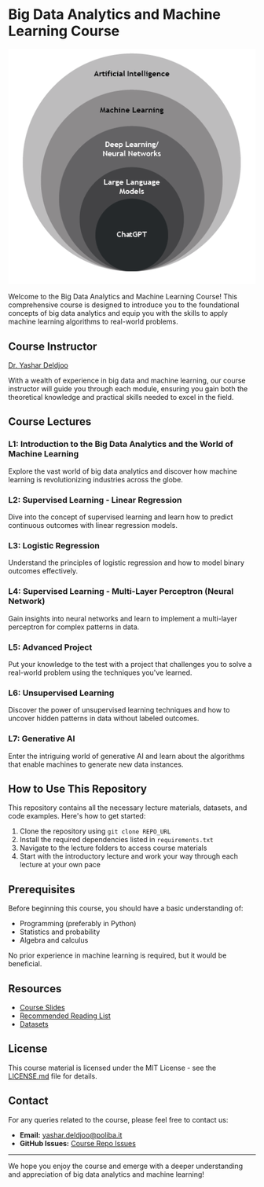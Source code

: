 # Big Data Analytics and Machine Learning Course

![Course Banner](https://github.com/yasdel/Big_Data_And_Analytics/raw/main/image1.png)

Welcome to the Big Data Analytics and Machine Learning Course! This comprehensive course is designed to introduce you to the foundational concepts of big data analytics and equip you with the skills to apply machine learning algorithms to real-world problems.

## Course Instructor

[Dr. Yashar Deldjoo](https://yasdel.github.io/)

With a wealth of experience in big data and machine learning, our course instructor will guide you through each module, ensuring you gain both the theoretical knowledge and practical skills needed to excel in the field.

## Course Lectures

### L1: Introduction to the Big Data Analytics and the World of Machine Learning
Explore the vast world of big data analytics and discover how machine learning is revolutionizing industries across the globe.

### L2: Supervised Learning - Linear Regression
Dive into the concept of supervised learning and learn how to predict continuous outcomes with linear regression models.

### L3: Logistic Regression
Understand the principles of logistic regression and how to model binary outcomes effectively.

### L4: Supervised Learning - Multi-Layer Perceptron (Neural Network)
Gain insights into neural networks and learn to implement a multi-layer perceptron for complex patterns in data.

### L5: Advanced Project
Put your knowledge to the test with a project that challenges you to solve a real-world problem using the techniques you've learned.

### L6: Unsupervised Learning
Discover the power of unsupervised learning techniques and how to uncover hidden patterns in data without labeled outcomes.

### L7: Generative AI
Enter the intriguing world of generative AI and learn about the algorithms that enable machines to generate new data instances.

## How to Use This Repository

This repository contains all the necessary lecture materials, datasets, and code examples. Here's how to get started:

1. Clone the repository using `git clone REPO_URL`
2. Install the required dependencies listed in `requirements.txt`
3. Navigate to the lecture folders to access course materials
4. Start with the introductory lecture and work your way through each lecture at your own pace

## Prerequisites

Before beginning this course, you should have a basic understanding of:

- Programming (preferably in Python)
- Statistics and probability
- Algebra and calculus

No prior experience in machine learning is required, but it would be beneficial.

## Resources

- [Course Slides](URL_TO_SLIDES)
- [Recommended Reading List](URL_TO_READING_LIST)
- [Datasets](URL_TO_DATASETS)

## License

This course material is licensed under the MIT License - see the [LICENSE.md](LICENSE_FILE_URL) file for details.

## Contact

For any queries related to the course, please feel free to contact us:

- **Email:** [yashar.deldjoo@poliba.it](mailto:yashar.deldjoo@poliba.it)
- **GitHub Issues:** [Course Repo Issues](LINK_TO_YOUR_REPO_ISSUES)

---

We hope you enjoy the course and emerge with a deeper understanding and appreciation of big data analytics and machine learning!
